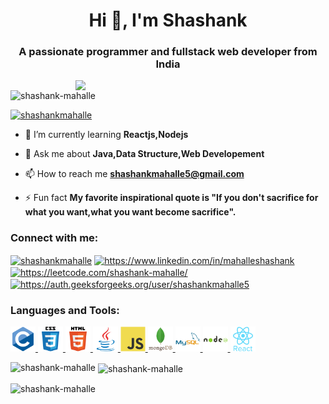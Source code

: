 

<h1 align="center">Hi 👋, I'm Shashank</h1>
<h3 align="center">A passionate programmer and fullstack web developer from India</h3>
<img align="right" width="400" src="https://cdn.dribbble.com/users/1162077/screenshots/3848914/programmer.gif"

<p align="left"> <img src="https://komarev.com/ghpvc/?username=shashank-mahalle&label=Profile%20views&color=0e75b6&style=flat" alt="shashank-mahalle" /> </p>

<p align="left"> <a href="https://twitter.com/shashankmahalle" target="blank"><img src="https://img.shields.io/twitter/follow/shashankmahalle?logo=twitter&style=for-the-badge" alt="shashankmahalle" /></a> </p>

- 🌱 I’m currently learning **Reactjs,Nodejs**

- 💬 Ask me about **Java,Data Structure,Web Developement**

- 📫 How to reach me **shashankmahalle5@gmail.com**

- ⚡ Fun fact **My favorite inspirational quote is "If you don't sacrifice for what you want,what you want become sacrifice".**

<h3 align="left">Connect with me:</h3>
<p align="left">
<a href="https://twitter.com/shashankmahalle" target="blank"><img align="center" src="https://raw.githubusercontent.com/rahuldkjain/github-profile-readme-generator/master/src/images/icons/Social/twitter.svg" alt="shashankmahalle" height="30" width="40" /></a>
<a href="https://linkedin.com/in/https://www.linkedin.com/in/mahalleshashank" target="blank"><img align="center" src="https://raw.githubusercontent.com/rahuldkjain/github-profile-readme-generator/master/src/images/icons/Social/linked-in-alt.svg" alt="https://www.linkedin.com/in/mahalleshashank" height="30" width="40" /></a>
<a href="https://www.leetcode.com/https://leetcode.com/shashank-mahalle/" target="blank"><img align="center" src="https://raw.githubusercontent.com/rahuldkjain/github-profile-readme-generator/master/src/images/icons/Social/leet-code.svg" alt="https://leetcode.com/shashank-mahalle/" height="30" width="40" /></a>
<a href="https://auth.geeksforgeeks.org/user/https://auth.geeksforgeeks.org/user/shashankmahalle5" target="blank"><img align="center" src="https://raw.githubusercontent.com/rahuldkjain/github-profile-readme-generator/master/src/images/icons/Social/geeks-for-geeks.svg" alt="https://auth.geeksforgeeks.org/user/shashankmahalle5" height="30" width="40" /></a>
</p>

<h3 align="left">Languages and Tools:</h3>
<p align="left"> <a href="https://www.cprogramming.com/" target="_blank" rel="noreferrer"> <img src="https://raw.githubusercontent.com/devicons/devicon/master/icons/c/c-original.svg" alt="c" width="40" height="40"/> </a> <a href="https://www.w3schools.com/css/" target="_blank" rel="noreferrer"> <img src="https://raw.githubusercontent.com/devicons/devicon/master/icons/css3/css3-original-wordmark.svg" alt="css3" width="40" height="40"/> </a> <a href="https://www.w3.org/html/" target="_blank" rel="noreferrer"> <img src="https://raw.githubusercontent.com/devicons/devicon/master/icons/html5/html5-original-wordmark.svg" alt="html5" width="40" height="40"/> </a> <a href="https://www.java.com" target="_blank" rel="noreferrer"> <img src="https://raw.githubusercontent.com/devicons/devicon/master/icons/java/java-original.svg" alt="java" width="40" height="40"/> </a> <a href="https://developer.mozilla.org/en-US/docs/Web/JavaScript" target="_blank" rel="noreferrer"> <img src="https://raw.githubusercontent.com/devicons/devicon/master/icons/javascript/javascript-original.svg" alt="javascript" width="40" height="40"/> </a> <a href="https://www.mongodb.com/" target="_blank" rel="noreferrer"> <img src="https://raw.githubusercontent.com/devicons/devicon/master/icons/mongodb/mongodb-original-wordmark.svg" alt="mongodb" width="40" height="40"/> </a> <a href="https://www.mysql.com/" target="_blank" rel="noreferrer"> <img src="https://raw.githubusercontent.com/devicons/devicon/master/icons/mysql/mysql-original-wordmark.svg" alt="mysql" width="40" height="40"/> </a> <a href="https://nodejs.org" target="_blank" rel="noreferrer"> <img src="https://raw.githubusercontent.com/devicons/devicon/master/icons/nodejs/nodejs-original-wordmark.svg" alt="nodejs" width="40" height="40"/> </a> <a href="https://reactjs.org/" target="_blank" rel="noreferrer"> <img src="https://raw.githubusercontent.com/devicons/devicon/master/icons/react/react-original-wordmark.svg" alt="react" width="40" height="40"/> </a> </p>

<p><img align="left" src="https://github-readme-stats.vercel.app/api/top-langs?username=shashank-mahalle&show_icons=true&locale=en&layout=compact" alt="shashank-mahalle" /></p>

<p>&nbsp;<img align="center" src="https://github-readme-stats.vercel.app/api?username=shashank-mahalle&show_icons=true&locale=en" alt="shashank-mahalle" /></p>

<p><img align="center" src="https://github-readme-streak-stats.herokuapp.com/?user=shashank-mahalle&" alt="shashank-mahalle" /></p>

